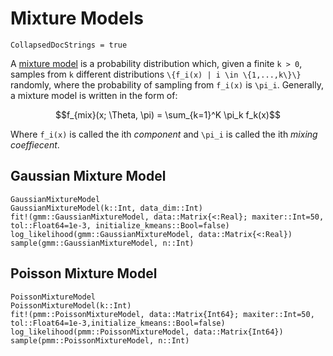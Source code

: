 # Mixture Models
```@meta
CollapsedDocStrings = true
```

A [mixture model](http://en.wikipedia.org/wiki/Mixture_model) is a probability distribution which, given a finite ``k > 0``, samples from ``k`` different distributions ``\{f_i(x) | i \in \{1,...,k\}\}`` randomly, where the probability of sampling from ``f_i(x)`` is ``\pi_i``. Generally, a mixture model is written in the form of:

```math
f_{mix}(x; \Theta, \pi) = \sum_{k=1}^K \pi_k f_k(x)
```

Where ``f_i(x)`` is called the ith *component* and ``\pi_i`` is called the ith *mixing coeffiecent*.



## Gaussian Mixture Model
```@docs
GaussianMixtureModel
GaussianMixtureModel(k::Int, data_dim::Int)
fit!(gmm::GaussianMixtureModel, data::Matrix{<:Real}; maxiter::Int=50, tol::Float64=1e-3, initialize_kmeans::Bool=false)
log_likelihood(gmm::GaussianMixtureModel, data::Matrix{<:Real})
sample(gmm::GaussianMixtureModel, n::Int)
```

## Poisson Mixture Model
```@docs
PoissonMixtureModel
PoissonMixtureModel(k::Int)
fit!(pmm::PoissonMixtureModel, data::Matrix{Int64}; maxiter::Int=50, tol::Float64=1e-3,initialize_kmeans::Bool=false)
log_likelihood(pmm::PoissonMixtureModel, data::Matrix{Int64})
sample(pmm::PoissonMixtureModel, n::Int)
```